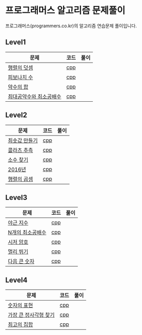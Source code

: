 # 프로그래머스 알고리즘 문제풀이
프로그래머스(programmers.co.kr)의 알고리즘 연습문제 풀이입니다.

## Level1

| 문제 | 코드 | 풀이 |
| ------------- |:-------------:| -----:|
| [행렬의 덧셈](https://programmers.co.kr/learn/challenge_codes/148) | [cpp](cpp/level1_matrix_sum.cpp) | |
| [피보나치 수](https://programmers.co.kr/learn/challenge_codes/147) | [cpp](cpp/level1_fibonacci.cpp) | |
| [약수의 합](https://programmers.co.kr/learn/challenge_codes/146) | [cpp](cpp/level1_sumDivisor.cpp) | |
| [최대공약수와 최소공배수](https://programmers.co.kr/learn/challenge_codes/149) | [cpp](cpp/level1_gcdlcm.cpp) | |

## Level2

| 문제 | 코드 | 풀이 |
| ------------- |:-------------:| -----:|
| [최솟값 만들기](https://programmers.co.kr/learn/challenge_codes/179) | [cpp](cpp/level2_getMinSum.cpp) | |
| [콜라츠 추측](https://programmers.co.kr/learn/challenge_codes/150) | [cpp](cpp/level2_collatz.cpp) | |
| [소수 찾기](https://programmers.co.kr/learn/challenge_codes/171) | [cpp](cpp/level2_numOfPrime.cpp) | |
| [2016년](https://programmers.co.kr/learn/challenge_codes/175) | [cpp](cpp/level2_getDayName.cpp) | |
| [행렬의 곱셈](https://programmers.co.kr/learn/challenge_codes/140) | [cpp](cpp/level2_productMatrix.cpp) | |

## Level3

| 문제 | 코드 | 풀이 |
| ------------- |:-------------:| -----:|
| [야근 지수](https://programmers.co.kr/learn/challenge_codes/145) | [cpp](cpp/level3_noOvertime.cpp) | |
| [N개의 최소공배수](https://programmers.co.kr/learn/challenge_codes/152) | [cpp](cpp/level3_nlcm.cpp) | |
| [시저 암호](https://programmers.co.kr/learn/challenge_codes/144) | [cpp](cpp/level3_caesar.cpp) | |
| [멀리 뛰기](https://programmers.co.kr/learn/challenge_codes/153) | [cpp](cpp/level3_jumpCase.cpp) | |
| [다음 큰 숫자](https://programmers.co.kr/learn/challenge_codes/170) | [cpp](cpp/level3_nextBigNumber.cpp) | |

## Level4

| 문제 | 코드 | 풀이 |
| ------------- |:-------------:| -----:|
| [숫자의 표현](https://programmers.co.kr/learn/challenge_codes/156) | [cpp](cpp/level4_expressions.cpp) | |
| [가장 큰 정사각형 찾기](https://programmers.co.kr/learn/challenge_codes/187) | [cpp](cpp/level4_findLargestSquare.cpp) | |
| [최고의 집합](https://programmers.co.kr/learn/challenge_codes/155) | [cpp](cpp/level4_bestSet.cpp) | |
